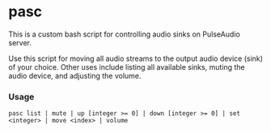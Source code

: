 # pasc

This is a custom bash script for controlling audio sinks on PulseAudio server.

Use this script for moving all audio streams to the output audio device (sink) 
of your choice. Other uses include listing all available sinks, muting the audio 
device, and adjusting the volume.

### Usage

`pasc list | mute | up [integer >= 0] | down [integer >= 0] | set <integer> | move <index> | volume`
